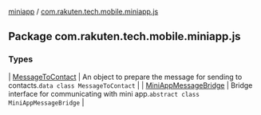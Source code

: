 [miniapp](../index.md) / [com.rakuten.tech.mobile.miniapp.js](./index.md)

## Package com.rakuten.tech.mobile.miniapp.js

### Types

| [MessageToContact](-message-to-contact/index.md) | An object to prepare the message for sending to contacts.`data class MessageToContact` |
| [MiniAppMessageBridge](-mini-app-message-bridge/index.md) | Bridge interface for communicating with mini app.`abstract class MiniAppMessageBridge` |

